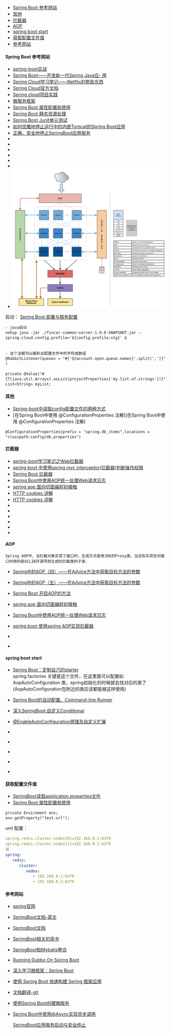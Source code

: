 
<!-- toc -->

- [Spring Boot 参考网站](#spring-boot-参考网站)
- [其他](#其他)
- [拦截器](#拦截器)
- [AOP](#aop)
- [spring boot start](#spring-boot-start)
- [获取配置文件值](#获取配置文件值)
- [参考网站](#参考网站)

<!-- tocstop -->



#### Spring Boot 参考网站
- [spring-boot实战](http://blog.csdn.net/liaokailin?viewmode=contents)
- [Spring Boot——开发新一代Spring Java应- 用](http://www.tianmaying.com/tutorial/spring-boot-overview)
- [Spring Cloud学习笔记——Netflix的那些东西](http://blog.loli.io/2016/02/21/spring-cloud-netflix-01/)
- [Spring Cloud官方文档](http://cloud.spring.io/spring-cloud-static/docs/1.0.x/spring-cloud.html)
- [Spring cloud项目实践](http://sail-y.github.io/2016/03/21/Spring-cloud项目实践/)
- [微服务框架](http://www.cnblogs.com/skyblog/category/774535.html)
- [Spring Boot 属性配置和使用 ](http://blog.csdn.net/isea533/article/details/50281151)
- [ Spring Boot 静态资源处理 ](http://blog.csdn.net/isea533/article/details/50412212)
- [Spring Boot Junit单元测试](https://yq.aliyun.com/articles/6925)
- [如何优雅地停止运行中的内嵌Tomcat的Spring Boot应用](http://jaskey.github.io/blog/2016/04/05/shutdown-spring-boot-application-gracefully/)
- [正确、安全地停止SpringBoot应用服务](http://www.jianshu.com/p/44ef43b282f0)
- []()
- []()
- []()
- []()
- []()
- []()
- []()
  ![example](../../99.label/img/架构图.png)
  


启动：
[Spring Boot 部署与服务配置](http://blog.csdn.net/catoop/article/details/50588851)

```
- java启动
nohup java -jar ./fincar-common-server-1.0.0-SNAPSHOT.jar --spring.cloud.config.profile='${config.profile:stg}' &


- 这个注解可以解析出配置文件中的字符成数组
@RabbitListener(queues = "#{'${account.open.queue.names}'.split(',')}" )

private @Value("#{T(java.util.Arrays).asList(projectProperties['my.list.of.strings'])}") List<String> myList;

```

#### 其他
- [Spring-boot中读取config配置文件的两种方式](http://www.aichengxu.com/view/2543992)
- [在Spring Boot中使用 @ConfigurationProperties 注解](在Spring Boot中使用 @ConfigurationProperties 注解)
```
@ConfigurationProperties(prefix = "spring.db_items",locations = "classpath:config/db.properties")
```


#### 拦截器
- [spring-boot学习笔记之Web拦截器](http://www.jianshu.com/p/f14ed6ca4e56)
- [spring boot 中使用spring mvc interceptor(拦截器)判断操作权限](https://my.oschina.net/gmd/blog/615849)
- [Spring Boot 拦截器](http://blog.csdn.net/catoop/article/details/50501696)
- [Spring Boot中使用AOP统一处理Web请求日志
  ](http://www.tuicool.com/articles/3qY7vqj)
- [spring aop 面向切面编程初接触](http://www.cnblogs.com/lic309/p/4079194.html)
- [HTTP cookies 详解](http://www.jianshu.com/p/8731e8d62b3d)
- [HTTP cookies 详解](http://bubkoo.com/2014/04/21/http-cookies-explained/)
- []()
- []()
- []()
- []()
- []()
- []()

#### AOP
    Spring AOP中，当拦截对象实现了接口时，生成方式是用JDK的Proxy类。当没有实现任何接口时用的是GCLIB开源项目生成的拦截类的子类.
- [ Spring中的AOP（四）——在Advice方法中获取目标方法的参数](http://blog.csdn.net/caomiao2006/article/details/51287200)
- [Spring中的AOP（五）——在Advice方法中获取目标方法的参数](https://my.oschina.net/itblog/blog/211693)


- [Spring Boot 开启AOP的方法](http://www.jianshu.com/p/c690de40e2bf)
- [spring aop 面向切面编程初接触](http://www.cnblogs.com/lic309/p/4079194.html)
- [Spring Boot中使用AOP统一处理Web请求日志](http://www.tuicool.com/articles/3qY7vqj)
- [spring boot 使用spring AOP实现拦截器](http://blog.csdn.net/clementad/article/details/52035199)
- []()
- []()

#### spring boot start
- [Spring Boot：定制自己的starter](http://www.jianshu.com/p/85460c1d835a)  
  spring.factories 关键是这个文件，在这里面可以配置如AopAutoConfiguration 类，spring初始化的时候就会找对应的类了(AopAutoConfiguration包附近的类应该都能被这样使用)

- [Spring Boot的自动配置、Command-line Runner](http://www.jianshu.com/p/846bb2d26ff8)  
- [深入SpringBoot:自定义Conditional](http://www.jianshu.com/p/1d0fb7cd8a26)
- [@EnableAutoConfiguration原理及自定义扩展](http://blog.csdn.net/xiaoyu411502/article/details/52770723)
- []()
- []()
- []()
- []()
- []()

#### 获取配置文件值
- [SpringBoot读取application.properties文件](http://blog.csdn.net/jixuju/article/details/52205500)
- [ Spring Boot 属性配置和使用 ](http://blog.csdn.net/isea533/article/details/50281151)
```
private Enviroment env;
env.getProperty("test.url");
```



uml 配置：

````yaml
spring.redis.cluster.nodes[0]=192.168.0.1:6379  
spring.redis.cluster.nodes[1]=192.168.0.2:6379  
或  
spring:  
   redis:  
      cluster:  
         nodes:  
            - 192.168.0.1:6379  
            - 192.168.0.2:6379  
````







#### 参考网站

- [spring官网](http://start.spring.io/)

- [SpringBoot文档-英文](http://docs.spring.io/spring-boot/docs/current-SNAPSHOT/reference/htmlsingle/?cm_mc_uid=14358288081314078496117&cm_mc_sid_50200000=1465543344)

- [SpringBoot文档](https://qbgbook.gitbooks.io/spring-boot-reference-guide-zh/content/)

- [SpringBoot相关的简书](http://www.jianshu.com/collection/f0cf6eae1754)

- [SpringBoot和Mybatis整合](http://www.jianshu.com/p/5ef281100bb6#)

- [Running Dubbo On Spring Boot](http://www.jianshu.com/p/ed466de44967)

- [深入学习微框架：Spring Boot](http://www.infoq.com/cn/articles/microframeworks1-spring-boot)

- [使用 Spring Boot 快速构建 Spring 框架应用](https://www.ibm.com/developerworks/cn/java/j-lo-spring-boot/)

- [文档翻译-git](https://github.com/qibaoguang/Spring-Boot-Reference-Guide/blob/master/SUMMARY.md#summary)

- [使用Spring Boot创建微服务](http://www.infoq.com/cn/articles/boot-microservices)

- [Spring Boot中使用@Async实现异步调用](http://blog.didispace.com/springbootasync/)

  [SpringBoot应用服务启动与安全终止](http://blog.csdn.net/wangshuang1631/article/details/62054798)
